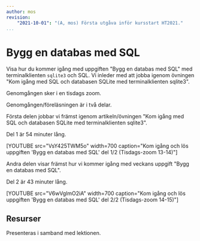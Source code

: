 ```yaml
---
author: mos
revision:
    "2021-10-01": "(A, mos) Första utgåva inför kursstart HT2021."
...
```

Bygg en databas med SQL
====================

Visa hur du kommer igång med uppgiften "Bygg en databas med SQL" med terminalklienten `sqlite3` och SQL. Vi inleder med att jobba igenom övningen "Kom igång med SQL och databasen SQLite med terminalklienten sqlite3".

Genomgången sker i en tisdags zoom.

Genomgången/föreläsningen är i två delar.

Första delen jobbar vi främst igenom artikeln/övningen "Kom igång med SQL och databasen SQLite med terminalklienten sqlite3".

Del 1 är 54 minuter lång.

[YOUTUBE src="VsY425TWM5o" width=700 caption="Kom igång och lös uppgiften 'Bygg en databas med SQL' del 1/2 (Tisdags-zoom 13-14)"]

Andra delen visar främst hur vi kommer igång med veckans uppgift "Bygg en databas med SQL".

Del 2 är 43 minuter lång.

[YOUTUBE src="V6wVglmO2iA" width=700 caption="Kom igång och lös uppgiften 'Bygg en databas med SQL' del 2/2 (Tisdags-zoom 14-15)"]



Resurser
------------------------

Presenteras i samband med lektionen.
